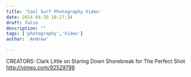 ```yaml
---
title: 'Cool Surf Photography Video'
date: 2014-04-30 16:27:34
draft: false
description: ""
tags: ['photography','Video']
author: 'Andrew'

---
```


CREATORS: Clark Little on Staring Down Shorebreak for The Perfect Shot http://vimeo.com/92529798
